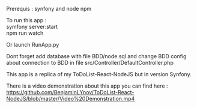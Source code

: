 Prerequis :
synfony and node npm

To run this app : \
symfony server:start \
npm run watch

Or launch RunApp.py

Dont forget add database with file BDD/node.sql and change BDD config about connection to BDD in file src/Controller/DefaultController.php


This app is a replica of my ToDoList-React-NodeJS but in version Synfony.

There is a video demonstration about this app you can find here : 
https://github.com/BenjaminLYnov/ToDoList-React-NodeJS/blob/master/Video%20Demonstration.mp4
